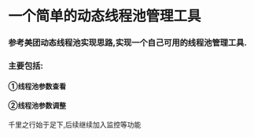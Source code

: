 # 一个简单的动态线程池管理工具
### 参考美团动态线程池实现思路,实现一个自己可用的线程池管理工具.

### 主要包括:
#### ①线程池参数查看
#### ②线程池参数调整

千里之行始于足下,后续继续加入监控等功能